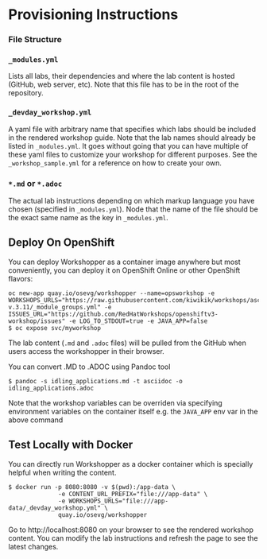 # Provisioning Instructions

### File Structure

### `_modules.yml`
Lists all labs, their dependencies and where the lab content is hosted (GitHub, web server, etc). Note that this file has to be in the root of the repository.

### `_devday_workshop.yml`
A yaml file with arbitrary name that specifies which labs should be included in the rendered workshop guide. Note that the lab names should already be listed in `_modules.yml`. It goes without going that you can have multiple of these yaml files to customize your workshop for different purposes. See the `_workshop_sample.yml` for a reference on how to create your own.

### `*.md` or `*.adoc`
The actual lab instructions depending on which markup language you have chosen (specified in `_modules.yml`). Node that the name of the file should be the exact same name as the key in `_modules.yml`.

## Deploy On OpenShift

You can deploy Workshopper as a container image anywhere but most conveniently, you can deploy it on OpenShift Online or other OpenShift flavors:

```
oc new-app quay.io/osevg/workshopper --name=opsworkshop -e WORKSHOPS_URLS="https://raw.githubusercontent.com/kiwikik/workshops/ascii-v.3.11/_module_groups.yml" -e ISSUES_URL="https://github.com/RedHatWorkshops/openshiftv3-workshop/issues" -e LOG_TO_STDOUT=true -e JAVA_APP=false
$ oc expose svc/myworkshop
```

The lab content (`.md` and `.adoc` files) will be pulled from the GitHub when users access the workshopper in
their browser.

You can convert .MD to .ADOC using Pandoc tool
```
$ pandoc -s idling_applications.md -t asciidoc -o idling_applications.adoc
```
 
Note that the workshop variables can be overriden via specifying environment variables on the container itself e.g. the `JAVA_APP` env var in the above command

## Test Locally with Docker

You can directly run Workshopper as a docker container which is specially helpful when writing the content.
```
$ docker run -p 8080:8080 -v $(pwd):/app-data \
              -e CONTENT_URL_PREFIX="file:///app-data" \
              -e WORKSHOPS_URLS="file:///app-data/_devday_workshop.yml" \
              quay.io/osevg/workshopper
```

Go to http://localhost:8080 on your browser to see the rendered workshop content. You can modify the lab instructions
and refresh the page to see the latest changes.

